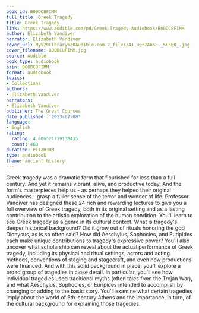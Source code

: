 ```yaml
---
book_id: B00DC8FIMM
full_title: Greek Tragedy
title: Greek Tragedy
link: https://www.audible.com/pd/Greek-Tragedy-Audiobook/B00DC8FIMM
author: Elizabeth Vandiver
narrator: Elizabeth Vandiver
cover_url: My%20Library%20Audible.com-2_files/41-u0+2Ab6L._SL500_.jpg
cover_filename: B00DC8FIMM.jpg
source: Audible
book_type: audiobook
asin: B00DC8FIMM
format: audiobook
topics:
- Collections
authors:
- Elizabeth Vandiver
narrators:
- Elizabeth Vandiver
publisher: The Great Courses
date_published: '2013-07-08'
language:
- English
rating:
  rating: 4.806521739130435
  count: 460
duration: PT12H30M
type: audiobook
theme: ancient history
---
```

Greek tragedy was a dramatic form that flourished for less than a full century. And yet it remains vibrant, alive, and productive today. And the form's masterpieces help us - as perhaps they helped their original audiences - grasp a fuller sense of the terror and wonder of life. Professor Vandiver has designed these 24 rich and rewarding lectures to give you a full overview of Greek tragedy, both in its original setting and as a lasting contribution to the artistic exploration of the human condition. You'll learn to see Greek tragedy as a genre in its cultural context. What is tragedy's deeper historical background? Did it grow out of rituals honoring the god Dionysus, as is so often said? How did Aeschylus, Sophocles, and Euripides each make unique contributions to tragedy's expressive power?
You'll also uncover what scholarship can reveal about the actual performance of Greek tragedy, including its physical and ritual settings, actors and acting methods, conventions of staging and stagecraft, and even how productions were financed. And with this solid background in place, you'll explore a broad group of tragedies in close detail. In particular, you'll see how individual tragedies used traditional myths (often tales from the Trojan War), and what Aeschylus, Sophocles, or Euripides intended to accomplish by changing or adding to the basic story. You'll examine what certain tragedies imply about the world of 5th-century Athens and the importance, in turn, of the cultural background for explaining those tragedies.

